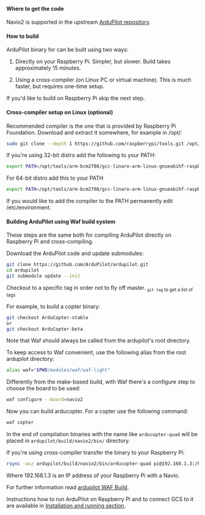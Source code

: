 #### Where to get the code

Navio2 is supported in the upstream [ArduPilot repository](https://github.com/ArduPilot/ardupilot).

#### How to build

ArduPilot binary for can be built using two ways:

1) Directly on your Raspberry Pi. Simpler, but slower. Build takes approximately 15 minutes.

2) Using a cross-compiler (on Linux PC or virtual machine). This is much faster, but requires one-time setup.

If you'd like to build on Raspberry Pi skip the next step.

#### Cross-compiler setup on Linux (optional)

Recommended compiler is the one that is provided by Raspberry Pi Foundation. Download and extract it somewhere, for example in /opt/:

```bash
sudo git clone --depth 1 https://github.com/raspberrypi/tools.git /opt/tools
```

If you're using 32-bit distro add the following to your PATH:

```bash
export PATH=/opt/tools/arm-bcm2708/gcc-linaro-arm-linux-gnueabihf-raspbian/bin:$PATH
```

For 64-bit distro add this to your PATH

```bash
export PATH=/opt/tools/arm-bcm2708/gcc-linaro-arm-linux-gnueabihf-raspbian-x64/bin:$PATH
```

If you would like to add the compiler to the PATH permanently edit /etc/environment.

#### Building ArduPilot using Waf build system

These steps are the same both for compiling ArduPilot directly on Raspberry Pi and cross-compiling.

Download the ArduPilot code and update submodules:

```bash
git clone https://github.com/ArduPilot/ardupilot.git
cd ardupilot
git submodule update --init
```  

Checkout to a specific tag in order not to fly off master.
<sub> `git tag` to get a list of tags </sub>

For example, to build a copter binary:
```bash
git checkout ArduCopter-stable
or
git checkout ArduCopter-beta
```

Note that Waf should always be called from the ardupilot's root directory.

To keep access to Waf convenient, use the following alias from the root ardupilot directory:  
```bash
alias waf="$PWD/modules/waf/waf-light"
```  
Differently from the make-based build, with Waf there's a configure step to choose the board to be used:
```bash
waf configure --board=navio2
```

Now you can build arducopter. For a copter use the following command:
```bash
waf copter
```  
In the end of compilation binaries with the name like ```arducopter-quad``` will be placed in ```ardupilot/build/navio2/bin/``` directory.

If you're using cross-compiler transfer the binary to your Raspberry Pi:

```bash
rsync -avz ardupilot/build/navio2/bin/arducopter-quad pi@192.168.1.3:/home/pi/
```

Where 192.168.1.3 is an IP address of your Raspberry Pi with a Navio.

For further information read [ardupilot WAF Build](https://github.com/ArduPilot/ardupilot/blob/master/BUILD.md).


Instructions how to run ArduPilot on Raspberry Pi and to connect GCS to it are available in  [Installation and running section](installation-and-running.md).
